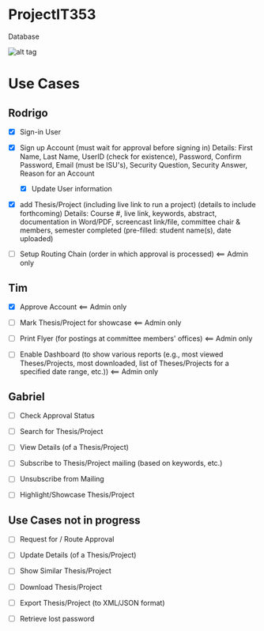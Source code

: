 # ProjectIT353

Database

![alt tag](https://raw.githubusercontent.com/j3gu3/ProjectIT353/master/db4.png)


# Use Cases

## Rodrigo
* [x] Sign-in User

* [x] Sign up Account (must wait for approval before signing in) Details: First Name, Last Name, UserID (check for existence), Password, Confirm Password, Email (must be ISU's), Security Question, Security Answer, Reason for an Account
	* [x] Update User information
	
* [x] add Thesis/Project (including live link to run a project) (details to include forthcoming) Details: Course #, live link, keywords, abstract, documentation in Word/PDF, screencast link/file, committee chair & members, semester completed (pre-filled: student name(s), date uploaded) 

* [ ] Setup Routing Chain (order in which approval is processed) <== Admin only

## Tim

* [x] Approve Account <== Admin only

* [ ] Mark Thesis/Project for showcase <== Admin only

* [ ] Print Flyer (for postings at committee members' offices) <== Admin only

* [ ] Enable Dashboard (to show various reports (e.g., most viewed Theses/Projects, most downloaded, list of Theses/Projects for a specified date range, etc.)) <== Admin only

## Gabriel

* [ ] Check Approval Status

* [ ] Search for Thesis/Project

* [ ] View Details (of a Thesis/Project)

* [ ] Subscribe to Thesis/Project mailing (based on keywords, etc.)

* [ ] Unsubscribe from Mailing

* [ ] Highlight/Showcase Thesis/Project 

## Use Cases not in progress

* [ ] Request for / Route Approval

* [ ] Update Details (of a Thesis/Project)

* [ ] Show Similar Thesis/Project

* [ ] Download Thesis/Project

* [ ] Export Thesis/Project (to XML/JSON format)

* [ ] Retrieve lost password


